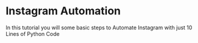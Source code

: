 # Instagram Automation

In this tutorial you will some basic steps to Automate Instagram with just 10 Lines of Python Code
